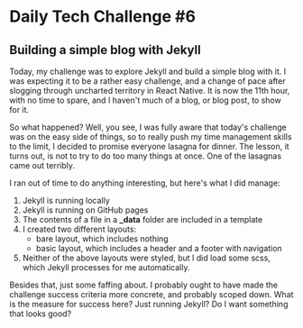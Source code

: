 # Daily Tech Challenge #6
## Building a simple blog with Jekyll

Today, my challenge was to explore Jekyll and build a simple blog with it. I was
expecting it to be a rather easy challenge, and a change of pace after slogging
through uncharted territory in React Native. It is now the 11th hour, with no
time to spare, and I haven't much of a blog, or blog post, to show for it.

So what happened? Well, you see, I was fully aware that today's challenge was on
the easy side of things, so to really push my time management skills to the
limit, I decided to promise everyone lasagna for dinner. The lesson, it turns
out, is not to try to do too many things at once. One of the lasagnas came out
terribly.

I ran out of time to do anything interesting, but here's what I did manage:

1. Jekyll is running locally
2. Jekyll is running on GitHub pages
3. The contents of a file in a **_data** folder are included in a template
4. I created two different layouts:
   - bare layout, which includes nothing
   - basic layout, which includes a header and a footer with navigation
5. Neither of the above layouts were styled, but I did load some scss, which
   Jekyll processes for me automatically.

Besides that, just some faffing about. I probably ought to have made the
challenge success criteria more concrete, and probably scoped down. What is the
measure for success here? Just running Jekyll? Do I want something that looks
good?
